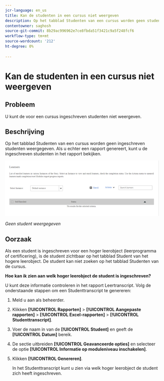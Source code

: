 ```yaml
---
jcr-language: en_us
title: Kan de studenten in een cursus niet weergeven
description: Op het tabblad Studenten van een cursus worden geen studenten weergegeven die zijn ingeschreven voor Adobe Learning Manager. Als u echter een rapport genereert, kunt u de ingeschreven studenten in het rapport bekijken.
contentowner: saghosh
source-git-commit: 8b29ac996962e7ce8fbda51f3421c9a5f248fcf6
workflow-type: tm+mt
source-wordcount: '212'
ht-degree: 0%

---
```




# Kan de studenten in een cursus niet weergeven

## Probleem

U kunt de voor een cursus ingeschreven studenten niet weergeven.

## Beschrijving

Op het tabblad Studenten van een cursus worden geen ingeschreven studenten weergegeven. Als u echter een rapport genereert, kunt u de ingeschreven studenten in het rapport bekijken.

![](assets/no-learners.png)

*Geen student weergegeven*

## Oorzaak

Als een student is ingeschreven voor een hoger leerobject (leerprogramma of certificering), is de student zichtbaar op het tabblad Student van het hogere leerobject. De student kan niet zoeken op het tabblad Studenten van de cursus.

**Hoe kan ik zien aan welk hoger leerobject de student is ingeschreven?**

U kunt deze informatie controleren in het rapport Leertranscript. Volg de onderstaande stappen om een Studenttranscript te genereren:

1. Meld u aan als beheerder.
1. Klikken **[!UICONTROL Rapporten]** > **[!UICONTROL Aangepaste rapporten]** > **[!UICONTROL Excel-rapporten]** > **[!UICONTROL Studenttranscript]**.

1. Voer de naam in van de **[!UICONTROL Student]** en geeft de **[!UICONTROL Datum]** bereik.
1. De sectie uitbreiden **[!UICONTROL Geavanceerde opties]** en selecteer de optie **[!UICONTROL Informatie op moduleniveau inschakelen]**.
1. Klikken **[!UICONTROL Genereren]**.

   In het Studenttranscript kunt u zien via welk hoger leerobject de student zich heeft ingeschreven.

